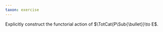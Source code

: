 ```yaml
---
taxon: exercise
---
```


Explicitly construct the functorial action of $\TotCat{P\Sub{\bullet}}\to E$.
